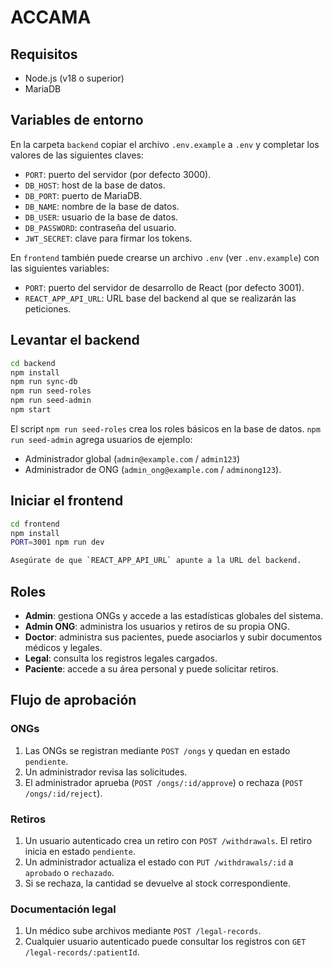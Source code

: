 # ACCAMA

## Requisitos
- Node.js (v18 o superior)
- MariaDB

## Variables de entorno
En la carpeta `backend` copiar el archivo `.env.example` a `.env` y completar los valores de las siguientes claves:

- `PORT`: puerto del servidor (por defecto 3000).
- `DB_HOST`: host de la base de datos.
- `DB_PORT`: puerto de MariaDB.
- `DB_NAME`: nombre de la base de datos.
- `DB_USER`: usuario de la base de datos.
- `DB_PASSWORD`: contraseña del usuario.
- `JWT_SECRET`: clave para firmar los tokens.

En `frontend` también puede crearse un archivo `.env` (ver `.env.example`) con las siguientes variables:

- `PORT`: puerto del servidor de desarrollo de React (por defecto 3001).
- `REACT_APP_API_URL`: URL base del backend al que se realizarán las peticiones.

## Levantar el backend

```bash
cd backend
npm install
npm run sync-db
npm run seed-roles
npm run seed-admin
npm start
```
El script `npm run seed-roles` crea los roles básicos en la base de datos.
`npm run seed-admin` agrega usuarios de ejemplo:
- Administrador global (`admin@example.com` / `admin123`)
- Administrador de ONG (`admin_ong@example.com` / `adminong123`).

## Iniciar el frontend

```bash
cd frontend
npm install
PORT=3001 npm run dev

Asegúrate de que `REACT_APP_API_URL` apunte a la URL del backend.
```

## Roles
- **Admin**: gestiona ONGs y accede a las estadísticas globales del sistema.
- **Admin ONG**: administra los usuarios y retiros de su propia ONG.
- **Doctor**: administra sus pacientes, puede asociarlos y subir documentos médicos y legales.
- **Legal**: consulta los registros legales cargados.
- **Paciente**: accede a su área personal y puede solicitar retiros.

## Flujo de aprobación

### ONGs
1. Las ONGs se registran mediante `POST /ongs` y quedan en estado `pendiente`.
2. Un administrador revisa las solicitudes.
3. El administrador aprueba (`POST /ongs/:id/approve`) o rechaza (`POST /ongs/:id/reject`).

### Retiros
1. Un usuario autenticado crea un retiro con `POST /withdrawals`. El retiro inicia en estado `pendiente`.
2. Un administrador actualiza el estado con `PUT /withdrawals/:id` a `aprobado` o `rechazado`.
3. Si se rechaza, la cantidad se devuelve al stock correspondiente.

### Documentación legal
1. Un médico sube archivos mediante `POST /legal-records`.
2. Cualquier usuario autenticado puede consultar los registros con `GET /legal-records/:patientId`.

